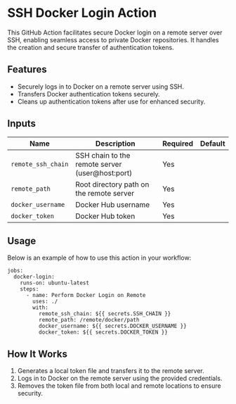 # SSH Docker Login Action

This GitHub Action facilitates secure Docker login on a remote server over SSH, enabling seamless access to private Docker repositories. It handles the creation and secure transfer of authentication tokens.

## Features

- Securely logs in to Docker on a remote server using SSH.
- Transfers Docker authentication tokens securely.
- Cleans up authentication tokens after use for enhanced security.

## Inputs

| Name               | Description                               | Required | Default |
|--------------------|-------------------------------------------|----------|---------|
| `remote_ssh_chain` | SSH chain to the remote server (user@host:port) | Yes      |         |
| `remote_path`      | Root directory path on the remote server  | Yes      |         |
| `docker_username`  | Docker Hub username                      | Yes      |         |
| `docker_token`     | Docker Hub token                         | Yes      |         |

## Usage

Below is an example of how to use this action in your workflow:

```
jobs:
  docker-login:
    runs-on: ubuntu-latest
    steps:
      - name: Perform Docker Login on Remote
        uses: ./
        with:
          remote_ssh_chain: ${{ secrets.SSH_CHAIN }}
          remote_path: /remote/docker/path
          docker_username: ${{ secrets.DOCKER_USERNAME }}
          docker_token: ${{ secrets.DOCKER_TOKEN }}
```

## How It Works

1. Generates a local token file and transfers it to the remote server. 
2. Logs in to Docker on the remote server using the provided credentials. 
3. Removes the token file from both local and remote locations to ensure security.